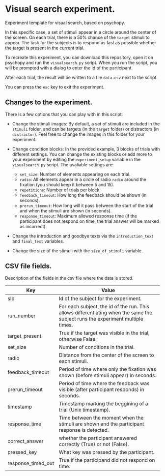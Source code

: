 # Visual search experiment.

Experiment template for visual search, based on psychopy.

In this specific case, a set of stimuli appear in a circle around the center of the screen.
On each trial, there is a 50% chance of the `target` stimuli to appear.
The task for the subjects is to respond as fast as possible whether the target is present in the current trial.

To recreate this experiment, you can download this repository, open it on psychopy and run the `visualsearch.py` script.
When you run the script, you will be prompted with a dialog to enter the id of the participant.

After each trial, the result will be written to a file `data.csv` next to the script.

You can press the `esc` key to exit the experiment.

## Changes to the experiment.
There is a few options that you can play with in this script:

- Change the stimuli images:
By default, a set of stimuli are included in the `stimuli` folder, and can be targets (in the `target` folder) or distractors (in `distractor`).
Feel free to change the images in this folder for your experiment.

- Change condition blocks:
In the provided example, 3 blocks of trials with different settings.
You can change the existing blocks or add more to your experiment by editing the `experiment_setup` variable in the `visualsearch.py` script.
The avaliable settings are:
    - `set_size`: Number of elements appearing on each trial.
    - `radio`: All elements appear in a circle of radio `radio` around the fixation (you should keep it between 5 and 15).
    - `repetitions`: Number of trials per block.
    - `feedback_timeout`: How long the feedback should be shown (in seconds).
    - `prerun_timeout`: How long will it pass between the start of the trial and when the stimuli are shown (in seconds).
    - `response_timeout`: Maximum allowed response time (if the participant does not respond on time, the trial answer will be marked as incorrect).

- Change the introduction and goodbye texts via the `introduction_text` and `final_text` variables.

- Change the size of the stimuli with the `size_of_stimuli` variable.

## CSV file fields.
Description of the fields in the csv file where the data is stored.

| Key | Value |
| --- | --- |
| sId | Id of the subject for the experiment. |
| run_number | For each subject, the id of the run. This allows differentiating when the same the subject runs the experiment multiple times. |
| target_present | True if the target was visible in the trial, otherwise False. |
| set_size | Number of conditions in the trial. |
| radio | Distance from the center of the screen to each stimuli. |
| feedback_timeout | Period of time where only the fixation was shown (before stimuli appear) in seconds.|
| prerun_timeout | Period of time where the feedback was visible (after participant responds) in seconds. |
| timestamp | Timestamp marking the beggining of a trial (Unix timestamp).|
| response_time | Time between the moment when the stimuli are shown and the participant response is detected. |
| correct_answer | whether the participant answered correctly (True) or not (False). |
| pressed_key | What key was pressed by the participant. |
| response_timed_out | True if the participand did not respond on time. |
